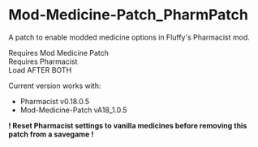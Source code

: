 # Mod-Medicine-Patch_PharmPatch
A patch to enable modded medicine options in Fluffy's Pharmacist mod.

Requires Mod Medicine Patch  
Requires Pharmacist  
Load AFTER BOTH  

Current version works with:
- Pharmacist v0.18.0.5
- Mod-Medicine-Patch vA18_1.0.5  
  
**! Reset Pharmacist settings to vanilla medicines before removing this patch from a savegame !**

